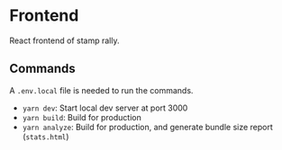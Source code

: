 # Frontend

React frontend of stamp rally.

## Commands

A `.env.local` file is needed to run the commands.

- `yarn dev`: Start local dev server at port 3000
- `yarn build`: Build for production
- `yarn analyze`: Build for production, and generate bundle size report (`stats.html`)
